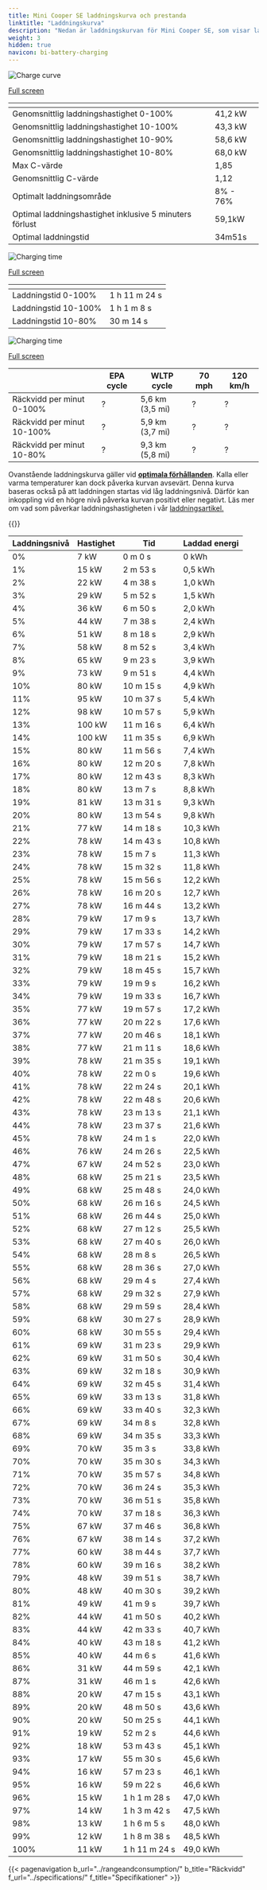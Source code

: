 ```yaml
---
title: Mini Cooper SE laddningskurva och prestanda
linktitle: "Laddningskurva"
description: "Nedan är laddningskurvan för Mini Cooper SE, som visar laddningshastigheten vid olika batterinivåer. Dessutom ger grafer för räckvidd och tid omfattande detaljer om laddningsprestanda."
weight: 3
hidden: true
navicon: bi-battery-charging
---
```

<!-- markdownlint-disable MD033 -->
<!-- markdownlint-disable MD010 -->
<img src="/images/nb-NO/models/mini/cooper/cooper_se/chargingcurve.svg" alt="Charge curve" class="img-fluid">

[Full screen](/images/nb-NO/models/mini/cooper/cooper_se/chargingcurve.svg)


<div class="table-responsive">
<table class="table table-striped border">
	<thead>
		<tr>
			<th>
			</th>
			<th>
			</th>
		</tr>
	</thead>
	<tbody>
		<tr>
			<td>
				Genomsnittlig laddningshastighet 0-100%
			</td>
			<td>
				41,2 kW
			</td>
		</tr>
		<tr>
			<td>
				Genomsnittlig laddningshastighet 10-100%
			</td>
			<td>
				43,3 kW
			</td>
		</tr>
		<tr>
			<td>
				Genomsnittlig laddningshastighet 10-90%
			</td>
			<td>
				58,6 kW
			</td>
		</tr>
		<tr>
			<td>
				Genomsnittlig laddningshastighet 10-80%
			</td>
			<td>
				68,0 kW
			</td>
		</tr>
		<tr>
			<td>
				Max C-värde
			</td>
			<td>
				1,85
			</td>
		</tr>
		<tr>
			<td>
				Genomsnittlig C-värde
			</td>
			<td>
				1,12
			</td>
		</tr>
		<tr>
			<td>
				Optimalt laddningsområde
			</td>
			<td>
				8% - 76%
			</td>
		</tr>
		<tr>
			<td>
				Optimal laddningshastighet inklusive 5 minuters förlust
			</td>
			<td>
				59,1kW
			</td>
		</tr>
		<tr>
			<td>
				Optimal laddningstid
			</td>
			<td>
				34m51s
			</td>
		</tr>
	</tbody>
</table>
</div>
<img src="/images/nb-NO/models/mini/cooper/cooper_se/chargingtime.svg" alt="Charging time" class="img-fluid">

[Full screen](/images/nb-NO/models/mini/cooper/cooper_se/chargingtime.svg)
<div class="table-responsive">
<table class="table table-striped border">
	<thead>
		<tr>
			<th>
			</th>
			<th>
			</th>
		</tr>
	</thead>
	<tbody>
		<tr>
			<td>
				Laddningstid 0-100%
			</td>
			<td>
				1 h 11 m 24 s
			</td>
		</tr>
		<tr>
			<td>
				Laddningstid 10-100%
			</td>
			<td>
				1 h 1 m 8 s
			</td>
		</tr>
		<tr>
			<td>
				Laddningstid 10-80%
			</td>
			<td>
				 30 m 14 s
			</td>
		</tr>
	</tbody>
</table>
</div>
<img src="/images/nb-NO/models/mini/cooper/cooper_se/chargerangespeed.svg" alt="Charging time" class="img-fluid">

[Full screen](/images/nb-NO/models/mini/cooper/cooper_se/chargerangespeed.svg)
<div class="table-responsive">
<table class="table table-striped border">
	<thead>
		<tr>
			<th>
			</th>
			<th>
				EPA cycle
			</th>
			<th>
				WLTP cycle
			</th>
			<th>
				70 mph
			</th>
			<th>
				120 km/h
			</th>
		</tr>
	</thead>
	<tbody>
		<tr>
			<td>
				Räckvidd per minut 0-100%
			</td>
			<td>
				?
			</td>
			<td>
				5,6 km (3,5 mi)
			</td>
			<td>
				?
			</td>
			<td>
				?
			</td>
		</tr>
		<tr>
			<td>
				Räckvidd per minut 10-100%
			</td>
			<td>
				?
			</td>
			<td>
				5,9 km (3,7 mi)
			</td>
			<td>
				?
			</td>
			<td>
				?
			</td>
		</tr>
		<tr>
			<td>
				Räckvidd per minut 10-80%
			</td>
			<td>
				?
			</td>
			<td>
				9,3 km (5,8 mi)
			</td>
			<td>
				?
			</td>
			<td>
				?
			</td>
		</tr>
	</tbody>
</table>
</div>


Ovanstående laddningskurva gäller vid **[optimala förhållanden](../../../../../technology/battery/charging/#temperature)**. Kalla eller varma temperaturer kan dock påverka kurvan avsevärt. Denna kurva baseras också på att laddningen startas vid låg laddningsnivå. Därför kan inkoppling vid en högre nivå påverka kurvan positivt eller negativt. Läs mer om vad som påverkar laddningshastigheten i vår [laddningsartikel.](../../../../../technology/battery/charging/)


{{<evkxdisplayaddarticle />}}
<div class="table-responsive">
<table class="table table-striped border">
	<thead>
		<tr>
			<th>
				Laddningsnivå
			</th>
			<th>
				Hastighet
			</th>
			<th>
				Tid
			</th>
			<th>
				Laddad energi
			</th>
		</tr>
	</thead>
	<tbody>
		<tr>
			<td>
				0%
			</td>
			<td>
				7 kW
			</td>
			<td>
				 0 m 0 s
			</td>
			<td>
				0 kWh
			</td>
		</tr>
		<tr>
			<td>
				1%
			</td>
			<td>
				15 kW
			</td>
			<td>
				 2 m 53 s
			</td>
			<td>
				0,5 kWh
			</td>
		</tr>
		<tr>
			<td>
				2%
			</td>
			<td>
				22 kW
			</td>
			<td>
				 4 m 38 s
			</td>
			<td>
				1,0 kWh
			</td>
		</tr>
		<tr>
			<td>
				3%
			</td>
			<td>
				29 kW
			</td>
			<td>
				 5 m 52 s
			</td>
			<td>
				1,5 kWh
			</td>
		</tr>
		<tr>
			<td>
				4%
			</td>
			<td>
				36 kW
			</td>
			<td>
				 6 m 50 s
			</td>
			<td>
				2,0 kWh
			</td>
		</tr>
		<tr>
			<td>
				5%
			</td>
			<td>
				44 kW
			</td>
			<td>
				 7 m 38 s
			</td>
			<td>
				2,4 kWh
			</td>
		</tr>
		<tr>
			<td>
				6%
			</td>
			<td>
				51 kW
			</td>
			<td>
				 8 m 18 s
			</td>
			<td>
				2,9 kWh
			</td>
		</tr>
		<tr>
			<td>
				7%
			</td>
			<td>
				58 kW
			</td>
			<td>
				 8 m 52 s
			</td>
			<td>
				3,4 kWh
			</td>
		</tr>
		<tr>
			<td>
				8%
			</td>
			<td>
				65 kW
			</td>
			<td>
				 9 m 23 s
			</td>
			<td>
				3,9 kWh
			</td>
		</tr>
		<tr>
			<td>
				9%
			</td>
			<td>
				73 kW
			</td>
			<td>
				 9 m 51 s
			</td>
			<td>
				4,4 kWh
			</td>
		</tr>
		<tr>
			<td>
				10%
			</td>
			<td>
				80 kW
			</td>
			<td>
				 10 m 15 s
			</td>
			<td>
				4,9 kWh
			</td>
		</tr>
		<tr>
			<td>
				11%
			</td>
			<td>
				95 kW
			</td>
			<td>
				 10 m 37 s
			</td>
			<td>
				5,4 kWh
			</td>
		</tr>
		<tr>
			<td>
				12%
			</td>
			<td>
				98 kW
			</td>
			<td>
				 10 m 57 s
			</td>
			<td>
				5,9 kWh
			</td>
		</tr>
		<tr>
			<td>
				13%
			</td>
			<td>
				100 kW
			</td>
			<td>
				 11 m 16 s
			</td>
			<td>
				6,4 kWh
			</td>
		</tr>
		<tr>
			<td>
				14%
			</td>
			<td>
				100 kW
			</td>
			<td>
				 11 m 35 s
			</td>
			<td>
				6,9 kWh
			</td>
		</tr>
		<tr>
			<td>
				15%
			</td>
			<td>
				80 kW
			</td>
			<td>
				 11 m 56 s
			</td>
			<td>
				7,4 kWh
			</td>
		</tr>
		<tr>
			<td>
				16%
			</td>
			<td>
				80 kW
			</td>
			<td>
				 12 m 20 s
			</td>
			<td>
				7,8 kWh
			</td>
		</tr>
		<tr>
			<td>
				17%
			</td>
			<td>
				80 kW
			</td>
			<td>
				 12 m 43 s
			</td>
			<td>
				8,3 kWh
			</td>
		</tr>
		<tr>
			<td>
				18%
			</td>
			<td>
				80 kW
			</td>
			<td>
				 13 m 7 s
			</td>
			<td>
				8,8 kWh
			</td>
		</tr>
		<tr>
			<td>
				19%
			</td>
			<td>
				81 kW
			</td>
			<td>
				 13 m 31 s
			</td>
			<td>
				9,3 kWh
			</td>
		</tr>
		<tr>
			<td>
				20%
			</td>
			<td>
				80 kW
			</td>
			<td>
				 13 m 54 s
			</td>
			<td>
				9,8 kWh
			</td>
		</tr>
		<tr>
			<td>
				21%
			</td>
			<td>
				77 kW
			</td>
			<td>
				 14 m 18 s
			</td>
			<td>
				10,3 kWh
			</td>
		</tr>
		<tr>
			<td>
				22%
			</td>
			<td>
				78 kW
			</td>
			<td>
				 14 m 43 s
			</td>
			<td>
				10,8 kWh
			</td>
		</tr>
		<tr>
			<td>
				23%
			</td>
			<td>
				78 kW
			</td>
			<td>
				 15 m 7 s
			</td>
			<td>
				11,3 kWh
			</td>
		</tr>
		<tr>
			<td>
				24%
			</td>
			<td>
				78 kW
			</td>
			<td>
				 15 m 32 s
			</td>
			<td>
				11,8 kWh
			</td>
		</tr>
		<tr>
			<td>
				25%
			</td>
			<td>
				78 kW
			</td>
			<td>
				 15 m 56 s
			</td>
			<td>
				12,2 kWh
			</td>
		</tr>
		<tr>
			<td>
				26%
			</td>
			<td>
				78 kW
			</td>
			<td>
				 16 m 20 s
			</td>
			<td>
				12,7 kWh
			</td>
		</tr>
		<tr>
			<td>
				27%
			</td>
			<td>
				78 kW
			</td>
			<td>
				 16 m 44 s
			</td>
			<td>
				13,2 kWh
			</td>
		</tr>
		<tr>
			<td>
				28%
			</td>
			<td>
				79 kW
			</td>
			<td>
				 17 m 9 s
			</td>
			<td>
				13,7 kWh
			</td>
		</tr>
		<tr>
			<td>
				29%
			</td>
			<td>
				79 kW
			</td>
			<td>
				 17 m 33 s
			</td>
			<td>
				14,2 kWh
			</td>
		</tr>
		<tr>
			<td>
				30%
			</td>
			<td>
				79 kW
			</td>
			<td>
				 17 m 57 s
			</td>
			<td>
				14,7 kWh
			</td>
		</tr>
		<tr>
			<td>
				31%
			</td>
			<td>
				79 kW
			</td>
			<td>
				 18 m 21 s
			</td>
			<td>
				15,2 kWh
			</td>
		</tr>
		<tr>
			<td>
				32%
			</td>
			<td>
				79 kW
			</td>
			<td>
				 18 m 45 s
			</td>
			<td>
				15,7 kWh
			</td>
		</tr>
		<tr>
			<td>
				33%
			</td>
			<td>
				79 kW
			</td>
			<td>
				 19 m 9 s
			</td>
			<td>
				16,2 kWh
			</td>
		</tr>
		<tr>
			<td>
				34%
			</td>
			<td>
				79 kW
			</td>
			<td>
				 19 m 33 s
			</td>
			<td>
				16,7 kWh
			</td>
		</tr>
		<tr>
			<td>
				35%
			</td>
			<td>
				77 kW
			</td>
			<td>
				 19 m 57 s
			</td>
			<td>
				17,2 kWh
			</td>
		</tr>
		<tr>
			<td>
				36%
			</td>
			<td>
				77 kW
			</td>
			<td>
				 20 m 22 s
			</td>
			<td>
				17,6 kWh
			</td>
		</tr>
		<tr>
			<td>
				37%
			</td>
			<td>
				77 kW
			</td>
			<td>
				 20 m 46 s
			</td>
			<td>
				18,1 kWh
			</td>
		</tr>
		<tr>
			<td>
				38%
			</td>
			<td>
				77 kW
			</td>
			<td>
				 21 m 11 s
			</td>
			<td>
				18,6 kWh
			</td>
		</tr>
		<tr>
			<td>
				39%
			</td>
			<td>
				78 kW
			</td>
			<td>
				 21 m 35 s
			</td>
			<td>
				19,1 kWh
			</td>
		</tr>
		<tr>
			<td>
				40%
			</td>
			<td>
				78 kW
			</td>
			<td>
				 22 m 0 s
			</td>
			<td>
				19,6 kWh
			</td>
		</tr>
		<tr>
			<td>
				41%
			</td>
			<td>
				78 kW
			</td>
			<td>
				 22 m 24 s
			</td>
			<td>
				20,1 kWh
			</td>
		</tr>
		<tr>
			<td>
				42%
			</td>
			<td>
				78 kW
			</td>
			<td>
				 22 m 48 s
			</td>
			<td>
				20,6 kWh
			</td>
		</tr>
		<tr>
			<td>
				43%
			</td>
			<td>
				78 kW
			</td>
			<td>
				 23 m 13 s
			</td>
			<td>
				21,1 kWh
			</td>
		</tr>
		<tr>
			<td>
				44%
			</td>
			<td>
				78 kW
			</td>
			<td>
				 23 m 37 s
			</td>
			<td>
				21,6 kWh
			</td>
		</tr>
		<tr>
			<td>
				45%
			</td>
			<td>
				78 kW
			</td>
			<td>
				 24 m 1 s
			</td>
			<td>
				22,0 kWh
			</td>
		</tr>
		<tr>
			<td>
				46%
			</td>
			<td>
				76 kW
			</td>
			<td>
				 24 m 26 s
			</td>
			<td>
				22,5 kWh
			</td>
		</tr>
		<tr>
			<td>
				47%
			</td>
			<td>
				67 kW
			</td>
			<td>
				 24 m 52 s
			</td>
			<td>
				23,0 kWh
			</td>
		</tr>
		<tr>
			<td>
				48%
			</td>
			<td>
				68 kW
			</td>
			<td>
				 25 m 21 s
			</td>
			<td>
				23,5 kWh
			</td>
		</tr>
		<tr>
			<td>
				49%
			</td>
			<td>
				68 kW
			</td>
			<td>
				 25 m 48 s
			</td>
			<td>
				24,0 kWh
			</td>
		</tr>
		<tr>
			<td>
				50%
			</td>
			<td>
				68 kW
			</td>
			<td>
				 26 m 16 s
			</td>
			<td>
				24,5 kWh
			</td>
		</tr>
		<tr>
			<td>
				51%
			</td>
			<td>
				68 kW
			</td>
			<td>
				 26 m 44 s
			</td>
			<td>
				25,0 kWh
			</td>
		</tr>
		<tr>
			<td>
				52%
			</td>
			<td>
				68 kW
			</td>
			<td>
				 27 m 12 s
			</td>
			<td>
				25,5 kWh
			</td>
		</tr>
		<tr>
			<td>
				53%
			</td>
			<td>
				68 kW
			</td>
			<td>
				 27 m 40 s
			</td>
			<td>
				26,0 kWh
			</td>
		</tr>
		<tr>
			<td>
				54%
			</td>
			<td>
				68 kW
			</td>
			<td>
				 28 m 8 s
			</td>
			<td>
				26,5 kWh
			</td>
		</tr>
		<tr>
			<td>
				55%
			</td>
			<td>
				68 kW
			</td>
			<td>
				 28 m 36 s
			</td>
			<td>
				27,0 kWh
			</td>
		</tr>
		<tr>
			<td>
				56%
			</td>
			<td>
				68 kW
			</td>
			<td>
				 29 m 4 s
			</td>
			<td>
				27,4 kWh
			</td>
		</tr>
		<tr>
			<td>
				57%
			</td>
			<td>
				68 kW
			</td>
			<td>
				 29 m 32 s
			</td>
			<td>
				27,9 kWh
			</td>
		</tr>
		<tr>
			<td>
				58%
			</td>
			<td>
				68 kW
			</td>
			<td>
				 29 m 59 s
			</td>
			<td>
				28,4 kWh
			</td>
		</tr>
		<tr>
			<td>
				59%
			</td>
			<td>
				68 kW
			</td>
			<td>
				 30 m 27 s
			</td>
			<td>
				28,9 kWh
			</td>
		</tr>
		<tr>
			<td>
				60%
			</td>
			<td>
				68 kW
			</td>
			<td>
				 30 m 55 s
			</td>
			<td>
				29,4 kWh
			</td>
		</tr>
		<tr>
			<td>
				61%
			</td>
			<td>
				69 kW
			</td>
			<td>
				 31 m 23 s
			</td>
			<td>
				29,9 kWh
			</td>
		</tr>
		<tr>
			<td>
				62%
			</td>
			<td>
				69 kW
			</td>
			<td>
				 31 m 50 s
			</td>
			<td>
				30,4 kWh
			</td>
		</tr>
		<tr>
			<td>
				63%
			</td>
			<td>
				69 kW
			</td>
			<td>
				 32 m 18 s
			</td>
			<td>
				30,9 kWh
			</td>
		</tr>
		<tr>
			<td>
				64%
			</td>
			<td>
				69 kW
			</td>
			<td>
				 32 m 45 s
			</td>
			<td>
				31,4 kWh
			</td>
		</tr>
		<tr>
			<td>
				65%
			</td>
			<td>
				69 kW
			</td>
			<td>
				 33 m 13 s
			</td>
			<td>
				31,8 kWh
			</td>
		</tr>
		<tr>
			<td>
				66%
			</td>
			<td>
				69 kW
			</td>
			<td>
				 33 m 40 s
			</td>
			<td>
				32,3 kWh
			</td>
		</tr>
		<tr>
			<td>
				67%
			</td>
			<td>
				69 kW
			</td>
			<td>
				 34 m 8 s
			</td>
			<td>
				32,8 kWh
			</td>
		</tr>
		<tr>
			<td>
				68%
			</td>
			<td>
				69 kW
			</td>
			<td>
				 34 m 35 s
			</td>
			<td>
				33,3 kWh
			</td>
		</tr>
		<tr>
			<td>
				69%
			</td>
			<td>
				70 kW
			</td>
			<td>
				 35 m 3 s
			</td>
			<td>
				33,8 kWh
			</td>
		</tr>
		<tr>
			<td>
				70%
			</td>
			<td>
				70 kW
			</td>
			<td>
				 35 m 30 s
			</td>
			<td>
				34,3 kWh
			</td>
		</tr>
		<tr>
			<td>
				71%
			</td>
			<td>
				70 kW
			</td>
			<td>
				 35 m 57 s
			</td>
			<td>
				34,8 kWh
			</td>
		</tr>
		<tr>
			<td>
				72%
			</td>
			<td>
				70 kW
			</td>
			<td>
				 36 m 24 s
			</td>
			<td>
				35,3 kWh
			</td>
		</tr>
		<tr>
			<td>
				73%
			</td>
			<td>
				70 kW
			</td>
			<td>
				 36 m 51 s
			</td>
			<td>
				35,8 kWh
			</td>
		</tr>
		<tr>
			<td>
				74%
			</td>
			<td>
				70 kW
			</td>
			<td>
				 37 m 18 s
			</td>
			<td>
				36,3 kWh
			</td>
		</tr>
		<tr>
			<td>
				75%
			</td>
			<td>
				67 kW
			</td>
			<td>
				 37 m 46 s
			</td>
			<td>
				36,8 kWh
			</td>
		</tr>
		<tr>
			<td>
				76%
			</td>
			<td>
				67 kW
			</td>
			<td>
				 38 m 14 s
			</td>
			<td>
				37,2 kWh
			</td>
		</tr>
		<tr>
			<td>
				77%
			</td>
			<td>
				60 kW
			</td>
			<td>
				 38 m 44 s
			</td>
			<td>
				37,7 kWh
			</td>
		</tr>
		<tr>
			<td>
				78%
			</td>
			<td>
				60 kW
			</td>
			<td>
				 39 m 16 s
			</td>
			<td>
				38,2 kWh
			</td>
		</tr>
		<tr>
			<td>
				79%
			</td>
			<td>
				48 kW
			</td>
			<td>
				 39 m 51 s
			</td>
			<td>
				38,7 kWh
			</td>
		</tr>
		<tr>
			<td>
				80%
			</td>
			<td>
				48 kW
			</td>
			<td>
				 40 m 30 s
			</td>
			<td>
				39,2 kWh
			</td>
		</tr>
		<tr>
			<td>
				81%
			</td>
			<td>
				49 kW
			</td>
			<td>
				 41 m 9 s
			</td>
			<td>
				39,7 kWh
			</td>
		</tr>
		<tr>
			<td>
				82%
			</td>
			<td>
				44 kW
			</td>
			<td>
				 41 m 50 s
			</td>
			<td>
				40,2 kWh
			</td>
		</tr>
		<tr>
			<td>
				83%
			</td>
			<td>
				44 kW
			</td>
			<td>
				 42 m 33 s
			</td>
			<td>
				40,7 kWh
			</td>
		</tr>
		<tr>
			<td>
				84%
			</td>
			<td>
				40 kW
			</td>
			<td>
				 43 m 18 s
			</td>
			<td>
				41,2 kWh
			</td>
		</tr>
		<tr>
			<td>
				85%
			</td>
			<td>
				40 kW
			</td>
			<td>
				 44 m 6 s
			</td>
			<td>
				41,6 kWh
			</td>
		</tr>
		<tr>
			<td>
				86%
			</td>
			<td>
				31 kW
			</td>
			<td>
				 44 m 59 s
			</td>
			<td>
				42,1 kWh
			</td>
		</tr>
		<tr>
			<td>
				87%
			</td>
			<td>
				31 kW
			</td>
			<td>
				 46 m 1 s
			</td>
			<td>
				42,6 kWh
			</td>
		</tr>
		<tr>
			<td>
				88%
			</td>
			<td>
				20 kW
			</td>
			<td>
				 47 m 15 s
			</td>
			<td>
				43,1 kWh
			</td>
		</tr>
		<tr>
			<td>
				89%
			</td>
			<td>
				20 kW
			</td>
			<td>
				 48 m 50 s
			</td>
			<td>
				43,6 kWh
			</td>
		</tr>
		<tr>
			<td>
				90%
			</td>
			<td>
				20 kW
			</td>
			<td>
				 50 m 25 s
			</td>
			<td>
				44,1 kWh
			</td>
		</tr>
		<tr>
			<td>
				91%
			</td>
			<td>
				19 kW
			</td>
			<td>
				 52 m 2 s
			</td>
			<td>
				44,6 kWh
			</td>
		</tr>
		<tr>
			<td>
				92%
			</td>
			<td>
				18 kW
			</td>
			<td>
				 53 m 43 s
			</td>
			<td>
				45,1 kWh
			</td>
		</tr>
		<tr>
			<td>
				93%
			</td>
			<td>
				17 kW
			</td>
			<td>
				 55 m 30 s
			</td>
			<td>
				45,6 kWh
			</td>
		</tr>
		<tr>
			<td>
				94%
			</td>
			<td>
				16 kW
			</td>
			<td>
				 57 m 23 s
			</td>
			<td>
				46,1 kWh
			</td>
		</tr>
		<tr>
			<td>
				95%
			</td>
			<td>
				16 kW
			</td>
			<td>
				 59 m 22 s
			</td>
			<td>
				46,6 kWh
			</td>
		</tr>
		<tr>
			<td>
				96%
			</td>
			<td>
				15 kW
			</td>
			<td>
				1 h 1 m 28 s
			</td>
			<td>
				47,0 kWh
			</td>
		</tr>
		<tr>
			<td>
				97%
			</td>
			<td>
				14 kW
			</td>
			<td>
				1 h 3 m 42 s
			</td>
			<td>
				47,5 kWh
			</td>
		</tr>
		<tr>
			<td>
				98%
			</td>
			<td>
				13 kW
			</td>
			<td>
				1 h 6 m 5 s
			</td>
			<td>
				48,0 kWh
			</td>
		</tr>
		<tr>
			<td>
				99%
			</td>
			<td>
				12 kW
			</td>
			<td>
				1 h 8 m 38 s
			</td>
			<td>
				48,5 kWh
			</td>
		</tr>
		<tr>
			<td>
				100%
			</td>
			<td>
				11 kW
			</td>
			<td>
				1 h 11 m 24 s
			</td>
			<td>
				49,0 kWh
			</td>
		</tr>
	</tbody>
</table>
</div>


{{< pagenavigation b_url="../rangeandconsumption/" b_title="Räckvidd" f_url="../specifications/" f_title="Specifikationer" >}}
